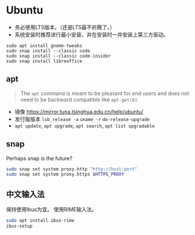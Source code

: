 # Ubuntu

- 务必使用LTS版本。（还是LTS最不折腾了。）
- 系统安装时推荐进行最小安装，并在安装时一并安装上第三方驱动。

```
sudo apt install gnome-tweaks
sudo snap install --classic code
sudo snap install --classic code-insider
sudo snap install libreoffice
```

## apt

> The `apt` command is meant to be pleasant for end users and does not need
> to be backward compatible like `apt-get(8)`.

- 镜像 <https://mirror.tuna.tsinghua.edu.cn/help/ubuntu/>
- 发行版版本 `lsb_release -a` `uname -r` `do-release-upgrade`
- `apt update`, `apt upgrade`, `apt search`, `apt list upgradable`

## snap

Perhaps snap is the future?

```sh
sudo snap set system proxy.http "http://host:port"
sudo snap set system proxy.https $HTTPS_PROXY
```

## 中文输入法

保持使用Ibus为宜。
使用RIME输入法。

```sh
sudo apt install ibus-rime
ibus-setup
```
